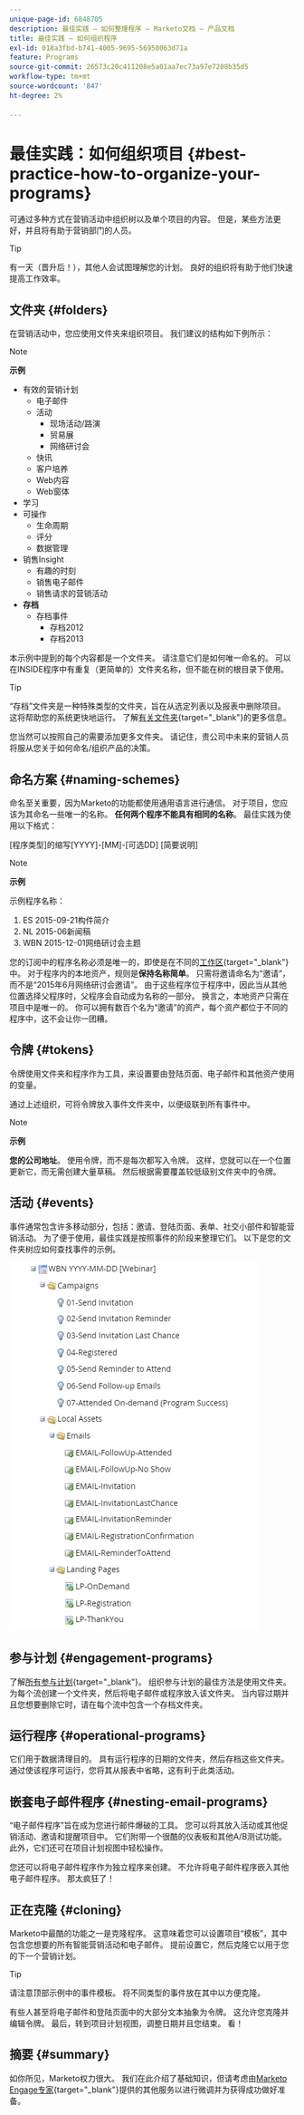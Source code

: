 ```yaml
---
unique-page-id: 6848705
description: 最佳实践 — 如何整理程序 — Marketo文档 — 产品文档
title: 最佳实践 — 如何组织程序
exl-id: 018a3fbd-b741-4005-9695-56958063d71a
feature: Programs
source-git-commit: 26573c20c411208e5a01aa7ec73a97e7208b35d5
workflow-type: tm+mt
source-wordcount: '847'
ht-degree: 2%

---
```


# 最佳实践：如何组织项目 {#best-practice-how-to-organize-your-programs}

可通过多种方式在营销活动中组织树以及单个项目的内容。 但是，某些方法更好，并且将有助于营销部门的人员。

>[!TIP]
>
>有一天（晋升后！），其他人会试图理解您的计划。 良好的组织将有助于他们快速提高工作效率。

## 文件夹 {#folders}

在营销活动中，您应使用文件夹来组织项目。 我们建议的结构如下例所示：

>[!NOTE]
>
>**示例**
>
>* 有效的营销计划
>   * 电子邮件
>   * 活动
>      * 现场活动/路演
>      * 贸易展
>      * 网络研讨会
>   * 快讯
>   * 客户培养
>   * Web内容
>   * Web窗体
>* 学习
>* 可操作
>   * 生命周期
>   * 评分
>   * 数据管理
>* 销售Insight
>   * 有趣的时刻
>   * 销售电子邮件
>   * 销售请求的营销活动
>* **存档**
>   * 存档事件
>      * 存档2012
>      * 存档2013

本示例中提到的每个内容都是一个文件夹。 请注意它们是如何唯一命名的。 可以在INSIDE程序中有重复（更简单的）文件夹名称，但不能在树的根目录下使用。

>[!TIP]
>
>“存档”文件夹是一种特殊类型的文件夹，旨在从选定列表以及报表中删除项目。 这将帮助您的系统更快地运行。 了解[有关文件夹](/help/marketo/product-docs/core-marketo-concepts/miscellaneous/understanding-folders.md){target="_blank"}的更多信息。

您当然可以按照自己的需要添加更多文件夹。 请记住，贵公司中未来的营销人员将服从您关于如何命名/组织产品的决策。

## 命名方案 {#naming-schemes}

命名至关重要，因为Marketo的功能都使用通用语言进行通信。 对于项目，您应该为其命名一些唯一的名称。 **任何两个程序不能具有相同的名称**。 最佳实践为使用以下格式：

[程序类型]的缩写[YYYY]-[MM]-[可选DD] [简要说明]

>[!NOTE]
>
>**示例**
>
>示例程序名称：
>
>1. ES 2015-09-21构件简介
>1. NL 2015-06新闻稿
>1. WBN 2015-12-01网络研讨会主题

您的订阅中的程序名称必须是唯一的，即使是在不同的[工作区](/help/marketo/product-docs/administration/workspaces-and-person-partitions/understanding-workspaces-and-person-partitions.md){target="_blank"}中。  对于程序内的本地资产，规则是&#x200B;**保持名称简单**。 只需将邀请命名为“邀请”，而不是“2015年6月网络研讨会邀请”。 由于这些程序位于程序中，因此当从其他位置选择父程序时，父程序会自动成为名称的一部分。 换言之，本地资产只需在项目中是唯一的。 你可以拥有数百个名为“邀请”的资产，每个资产都位于不同的程序中，这不会让你一团糟。

## 令牌 {#tokens}

令牌使用文件夹和程序作为工具，来设置要由登陆页面、电子邮件和其他资产使用的变量。

通过上述组织，可将令牌放入事件文件夹中，以便级联到所有事件中。

>[!NOTE]
>
>**示例**
>
>**您的公司地址**。 使用令牌，而不是每次都写入令牌。 这样，您就可以在一个位置更新它，而无需创建大量草稿。 然后根据需要覆盖较低级别文件夹中的令牌。

## 活动 {#events}

事件通常包含许多移动部分，包括：邀请、登陆页面、表单、社交小部件和智能营销活动。 为了便于使用，最佳实践是按照事件的阶段来整理它们。 以下是您的文件夹树应如何查找事件的示例。

![](assets/capture.png)

## 参与计划 {#engagement-programs}

了解[所有参与计划](/help/marketo/product-docs/email-marketing/drip-nurturing/creating-an-engagement-program/understanding-engagement-programs.md){target="_blank"}。 组织参与计划的最佳方法是使用文件夹。 为每个流创建一个文件夹，然后将电子邮件或程序放入该文件夹。 当内容过期并且您想要删除它时，请在每个流中包含一个存档文件夹。

## 运行程序 {#operational-programs}

它们用于数据清理目的。 具有运行程序的日期的文件夹，然后存档这些文件夹。 通过使该程序可运行，您将其从报表中省略，这有利于此类活动。

## 嵌套电子邮件程序 {#nesting-email-programs}

“电子邮件程序”旨在成为您进行邮件爆破的工具。 您可以将其放入活动或其他促销活动、邀请和提醒项目中。 它们附带一个很酷的仪表板和其他A/B测试功能。 此外，它们还可在项目计划视图中轻松操作。

您还可以将电子邮件程序作为独立程序来创建。 不允许将电子邮件程序嵌入其他电子邮件程序。 那太疯狂了！

## 正在克隆 {#cloning}

Marketo中最酷的功能之一是克隆程序。 这意味着您可以设置项目“模板”，其中包含您想要的所有智能营销活动和电子邮件。 提前设置它，然后克隆它以用于您的下一个营销计划。

>[!TIP]
>
>请注意顶部示例中的事件模板。 将不同类型的事件放在其中以方便克隆。

有些人甚至将电子邮件和登陆页面中的大部分文本抽象为令牌。 这允许您克隆并编辑令牌。 最后，转到项目计划视图，调整日期并且您结束。 看！

## 摘要 {#summary}

如你所见，Marketo权力很大。 我们在此介绍了基础知识，但请考虑由[Marketo Engage专家](https://business.adobe.com/products/marketo/services-support.html){target="_blank"}提供的其他服务以进行微调并为获得成功做好准备。
